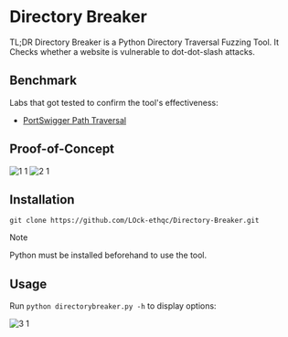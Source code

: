 # Directory Breaker
TL;DR Directory Breaker is a Python Directory Traversal Fuzzing Tool. It Checks whether a website is vulnerable to dot-dot-slash attacks.

## Benchmark
Labs that got tested to confirm the tool's effectiveness:
- [PortSwigger Path Traversal](https://portswigger.net/web-security/file-path-traversal)

## Proof-of-Concept
![1 1](https://github.com/LOck-ethqc/Directory-Breaker/assets/90512716/2eef7029-7621-476b-b471-34f661b9c048)
![2 1](https://github.com/LOck-ethqc/Directory-Breaker/assets/90512716/72d1c06c-9a88-458e-8f39-fef15b77401a)

## Installation
``````
git clone https://github.com/LOck-ethqc/Directory-Breaker.git
``````
> [!NOTE]
> Python must be installed beforehand to use the tool.

## Usage
Run ``python directorybreaker.py -h`` to display options:

![3 1](https://github.com/LOck-ethqc/Directory-Breaker/assets/90512716/0eb55b2d-9346-4748-be12-9a3ff6604fff)
